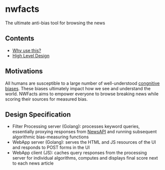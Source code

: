 # nwfacts

The ultimate anti-bias tool for browsing the news

## Contents

* [Why use this?](#motivations)
* [High Level Design](#design-specification)

## Motivations

All humans are susceptible to a large number of well-understood [congnitive biases](https://en.wikipedia.org/wiki/List_of_cognitive_biases). These biases ultimately impact how we see and understand the world. NWFacts aims to empower everyone to browse breaking news while scoring their sources for measured bias.

## Design Specification

- Filter Processing server (Golang): processes keyword queries, essentially proxying responses from [NewsAPI](https://newsapi.org/) and running subsequent algorithmic bias-measuring functions 
- WebApp server (Golang): serves the HTML and JS resources of the UI and responds to POST forms in the UI
- WebApp client (JS): caches query responses from the processing server for individual algorithms, computes and displays final score next to each news article 
